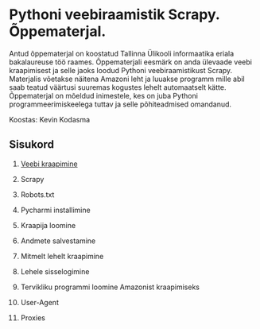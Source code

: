 # Pythoni veebiraamistik Scrapy. Õppematerjal.
Antud õppematerjal on koostatud Tallinna Ülikooli informaatika eriala bakalaureuse töö raames. Õppematerjali eesmärk on anda ülevaade veebi kraapimisest ja selle jaoks loodud Pythoni veebiraamistikust Scrapy. Materjalis võetakse näitena Amazoni leht ja luuakse programm mille abil saab teatud väärtusi suuremas kogustes lehelt automaatselt kätte. Õppematerjal on mõeldud inimestele, kes on juba Pythoni programmeerimiskeelega tuttav ja selle põhiteadmised omandanud.

Koostas: Kevin Kodasma

## Sisukord

1. [Veebi kraapimine](https://github.com/kodasma/Scrapy/wiki/1.-Veebi-kraapimine)

1. Scrapy

1. Robots.txt

1. Pycharmi installimine

1. Kraapija loomine

1. Andmete salvestamine

1. Mitmelt lehelt kraapimine

1. Lehele sisselogimine

1. Tervikliku programmi loomine Amazonist kraapimiseks

1. User-Agent

1. Proxies

